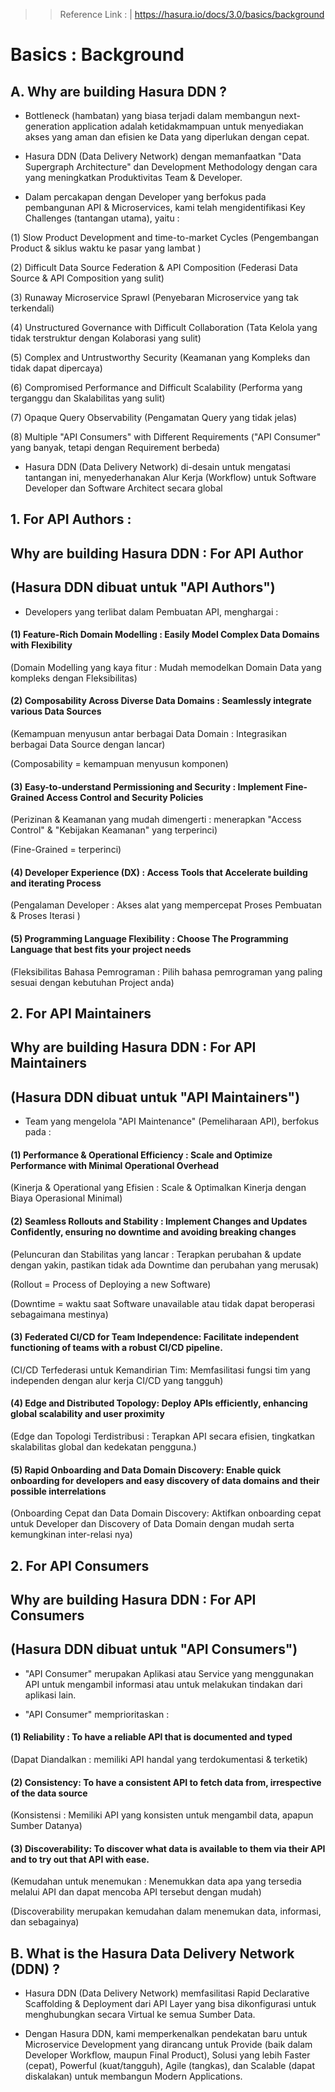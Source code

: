 >> Reference Link : |
>> https://hasura.io/docs/3.0/basics/background

# Basics : Background

## A. Why are building Hasura DDN ?

- Bottleneck (hambatan) yang biasa terjadi dalam membangun next-generation application adalah ketidakmampuan untuk menyediakan akses yang aman dan efisien ke Data yang diperlukan dengan cepat.

- Hasura DDN (Data Delivery Network) dengan memanfaatkan "Data Supergraph Architecture" dan Development Methodology dengan cara yang meningkatkan Produktivitas Team & Developer.

- Dalam percakapan dengan Developer yang berfokus pada pembangunan API & Microservices,
kami telah mengidentifikasi Key Challenges (tantangan utama), yaitu :

(1) Slow Product Development and time-to-market Cycles
(Pengembangan Product & siklus waktu ke pasar yang lambat )

(2) Difficult Data Source Federation & API Composition
(Federasi Data Source & API Composition yang sulit)

(3) Runaway Microservice Sprawl
(Penyebaran Microservice yang tak terkendali)

(4) Unstructured Governance with Difficult Collaboration
(Tata Kelola yang tidak terstruktur dengan Kolaborasi yang sulit)

(5) Complex and Untrustworthy Security
(Keamanan yang Kompleks dan tidak dapat dipercaya)

(6) Compromised Performance and Difficult Scalability
(Performa yang terganggu dan Skalabilitas yang sulit)

(7) Opaque Query Observability
(Pengamatan Query yang tidak jelas)

(8) Multiple "API Consumers" with Different Requirements
("API Consumer" yang banyak, tetapi dengan Requirement berbeda)


- Hasura DDN (Data Delivery Network) di-desain untuk mengatasi tantangan ini,
menyederhanakan Alur Kerja (Workflow) untuk Software Developer dan Software Architect secara global


## 1. For API Authors :
##  Why are building Hasura DDN : For API Author
## (Hasura DDN dibuat untuk "API Authors")


- Developers yang terlibat dalam Pembuatan API, menghargai :

#### (1) Feature-Rich Domain Modelling : Easily Model Complex Data Domains with Flexibility
(Domain Modelling yang kaya fitur : Mudah memodelkan Domain Data yang kompleks dengan Fleksibilitas)

#### (2) Composability Across Diverse Data Domains : Seamlessly integrate various Data Sources
(Kemampuan menyusun antar berbagai Data Domain : Integrasikan berbagai Data Source dengan lancar)

(Composability = kemampuan menyusun komponen)

#### (3) Easy-to-understand Permissioning and Security : Implement Fine-Grained Access Control and Security Policies
(Perizinan & Keamanan yang mudah dimengerti : menerapkan "Access Control" & "Kebijakan Keamanan" yang terperinci)

(Fine-Grained = terperinci)

#### (4) Developer Experience (DX) : Access Tools that Accelerate building and iterating Process
(Pengalaman Developer : Akses alat yang mempercepat Proses Pembuatan & Proses Iterasi )

#### (5) Programming Language Flexibility : Choose The Programming Language that best fits your project needs
(Fleksibilitas Bahasa Pemrograman : Pilih bahasa pemrograman yang paling sesuai dengan kebutuhan Project anda)


## 2. For API Maintainers
## Why are building Hasura DDN : For API Maintainers
## (Hasura DDN dibuat untuk "API Maintainers")

- Team yang mengelola "API Maintenance" (Pemeliharaan API), berfokus pada : 

#### (1) Performance & Operational Efficiency : Scale and Optimize Performance with Minimal Operational Overhead

(Kinerja & Operational yang Efisien : Scale & Optimalkan Kinerja dengan Biaya Operasional Minimal)

#### (2) Seamless Rollouts and Stability : Implement Changes and Updates Confidently, ensuring no downtime and avoiding breaking changes

(Peluncuran dan Stabilitas yang lancar : Terapkan perubahan & update dengan yakin, pastikan tidak ada Downtime dan perubahan yang merusak)

(Rollout = Process of Deploying a new Software)

(Downtime = waktu saat Software unavailable atau tidak dapat beroperasi sebagaimana mestinya)


#### (3) Federated CI/CD for Team Independence: Facilitate independent functioning of teams with a robust CI/CD pipeline.

(CI/CD Terfederasi untuk Kemandirian Tim: Memfasilitasi fungsi tim yang independen dengan alur kerja CI/CD yang tangguh)

#### (4) Edge and Distributed Topology: Deploy APIs efficiently, enhancing global scalability and user proximity

(Edge dan Topologi Terdistribusi : Terapkan API secara efisien, tingkatkan skalabilitas global dan kedekatan pengguna.)


#### (5) Rapid Onboarding and Data Domain Discovery: Enable quick onboarding for developers and easy discovery of data domains and their possible interrelations

(Onboarding Cepat dan Data Domain Discovery: Aktifkan onboarding cepat untuk Developer dan Discovery of Data Domain dengan mudah serta kemungkinan inter-relasi nya)

## 2.  For API Consumers
## Why are building Hasura DDN : For API Consumers
## (Hasura DDN dibuat untuk "API Consumers")

- "API Consumer" merupakan Aplikasi atau Service yang menggunakan API untuk mengambil informasi atau untuk melakukan tindakan dari aplikasi lain.
  
- "API Consumer" memprioritaskan :

#### (1) Reliability : To have a reliable API that is documented and typed

(Dapat Diandalkan : memiliki API handal yang terdokumentasi & terketik)

#### (2) Consistency: To have a consistent API to fetch data from, irrespective of the data source

(Konsistensi : Memiliki API yang konsisten untuk mengambil data, apapun Sumber Datanya)

#### (3) Discoverability: To discover what data is available to them via their API and to try out that API with ease.

(Kemudahan untuk menemukan : Menemukkan data apa yang tersedia melalui API dan dapat mencoba API tersebut dengan mudah)

(Discoverability merupakan kemudahan dalam menemukan data, informasi, dan sebagainya)


>>
>>
## B. What is the Hasura Data Delivery Network (DDN) ? 

- Hasura DDN (Data Delivery Network) memfasilitasi Rapid Declarative Scaffolding & Deployment dari API Layer yang bisa dikonfigurasi untuk menghubungkan secara Virtual ke semua Sumber Data.

- Dengan Hasura DDN, kami memperkenalkan pendekatan baru untuk Microservice Development yang dirancang untuk Provide (baik dalam Developer Workflow, maupun Final Product), Solusi yang lebih Faster (cepat), Powerful (kuat/tangguh), Agile (tangkas), dan Scalable (dapat diskalakan) untuk membangun Modern Applications.


